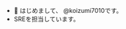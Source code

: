 - 👋 はじめまして、 @koizumi7010です。
- SREを担当しています。

<!---
koizumi7010/koizumi7010 is a ✨ special ✨ repository because its `README.md` (this file) appears on your GitHub profile.
You can click the Preview link to take a look at your changes.
--->
